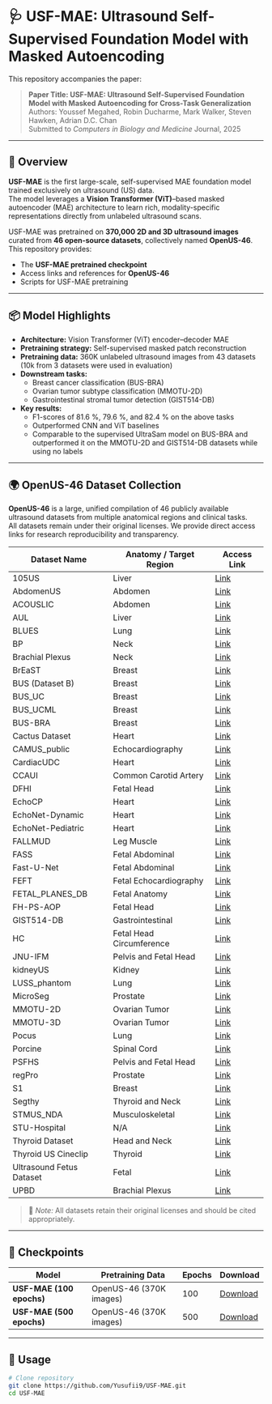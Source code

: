 # 🩺 USF-MAE: Ultrasound Self-Supervised Foundation Model with Masked Autoencoding

This repository accompanies the paper:

> **Paper Title: USF-MAE: Ultrasound Self-Supervised Foundation Model with Masked Autoencoding for Cross-Task Generalization**  
> Authors: Youssef Megahed, Robin Ducharme, Mark Walker, Steven Hawken, Adrian D.C. Chan  
> Submitted to *Computers in Biology and Medicine* Journal, 2025

---

## 🧠 Overview

**USF-MAE** is the first large-scale, self-supervised MAE foundation model trained exclusively on ultrasound (US) data.  
The model leverages a **Vision Transformer (ViT)**–based masked autoencoder (MAE) architecture to learn rich, modality-specific representations directly from unlabeled ultrasound scans.

USF-MAE was pretrained on **370,000 2D and 3D ultrasound images** curated from **46 open-source datasets**, collectively named **OpenUS-46**.  
This repository provides:
- The **USF-MAE pretrained checkpoint**
- Access links and references for **OpenUS-46**
- Scripts for USF-MAE pretraining

---

## 📦 Model Highlights

- **Architecture:** Vision Transformer (ViT) encoder–decoder MAE  
- **Pretraining strategy:** Self-supervised masked patch reconstruction  
- **Pretraining data:** 360K unlabeled ultrasound images from 43 datasets (10k from 3 datasets were used in evaluation)  
- **Downstream tasks:**  
  - Breast cancer classification (BUS-BRA)  
  - Ovarian tumor subtype classification (MMOTU-2D)  
  - Gastrointestinal stromal tumor detection (GIST514-DB)  
- **Key results:**  
  - F1-scores of 81.6 %, 79.6 %, and 82.4 % on the above tasks  
  - Outperformed CNN and ViT baselines  
  - Comparable to the supervised UltraSam model on BUS-BRA and outperformed it on the MMOTU-2D and GIST514-DB datasets while using no labels

---

## 🌍 OpenUS-46 Dataset Collection

**OpenUS-46** is a large, unified compilation of 46 publicly available ultrasound datasets from multiple anatomical regions and clinical tasks.  
All datasets remain under their original licenses. We provide direct access links for research reproducibility and transparency.

| Dataset Name | Anatomy / Target Region | Access Link |
|---------------|------------------------|--------------|
| 105US | Liver | [Link](https://www.researchgate.net/publication/329586355_100_2D_US_Images_and_Tumor_Segmentation_Masks) |
| AbdomenUS | Abdomen | [Link](https://www.kaggle.com/datasets/ignaciorlando/ussimandsegm?resource=download) |
| ACOUSLIC | Abdomen | [Link](https://zenodo.org/records/12697994) |
| AUL | Liver | [Link](https://zenodo.org/records/7272660) |
| BLUES | Lung | [Link](https://github.com/NinaWie/COVID-BLUES) |
| BP | Neck | [Link](https://www.kaggle.com/competitions/ultrasound-nerve-segmentation/data?select=train) |
| Brachial Plexus | Neck | [Link](https://github.com/Regional-US/brachial_plexus) |
| BrEaST | Breast | [Link](https://www.cancerimagingarchive.net/collection/breast-lesions-usg/) |
| BUS (Dataset B) | Breast | [Link](https://helward.mmu.ac.uk/STAFF/M.Yap/dataset.php) |
| BUS_UC | Breast | [Link](https://data.mendeley.com/datasets/3ksd7w7jkx/1) |
| BUS_UCML | Breast | [Link](https://data.mendeley.com/datasets/7fvgj4jsp7/1) |
| BUS-BRA | Breast | [Link](https://zenodo.org/records/8231412) |
| Cactus Dataset | Heart | [Link](https://users.encs.concordia.ca/~kadem/cactus/#:~:text=Dataset%20Link%3A%20Download%20the%20CACTUS,database) |
| CAMUS_public | Echocardiography | [Link](https://humanheart-project.creatis.insa-lyon.fr/database/#collection/6373703d73e9f0047faa1bc8) |
| CardiacUDC | Heart | [Link](https://www.kaggle.com/datasets/xiaoweixumedicalai/cardiacudc-dataset?select=cardiacUDC_dataset.z06) |
| CCAUI | Common Carotid Artery | [Link](https://data.mendeley.com/datasets/d4xt63mgjm/1) |
| DFHI | Fetal Head | [Link](https://zenodo.org/records/8265464) |
| EchoCP | Heart | [Link](https://www.kaggle.com/datasets/xiaoweixumedicalai/echocp) |
| EchoNet-Dynamic | Heart | [Link](https://echonet.github.io/dynamic/) |
| EchoNet-Pediatric | Heart | [Link](https://echonet.github.io/pediatric/index.html#dataset) |
| FALLMUD | Leg Muscle | [Link](https://kalisteo.cea.fr/index.php/fallmud/#) |
| FASS | Fetal Abdominal | [Link](https://data.mendeley.com/datasets/4gcpm9dsc3/1) |
| Fast-U-Net | Fetal Abdominal | [Link](https://github.com/vahidashkani/Fast-U-Net/tree/main) |
| FEFT | Fetal Echocardiography | [Link](https://figshare.com/articles/figure/First_Trimester_Fetal_Echocardiography_Data_Set_for_Classification/21215492?file=37624184) |
| FETAL_PLANES_DB | Fetal Anatomy | [Link](https://zenodo.org/records/3904280) |
| FH-PS-AOP | Fetal Head | [Link](https://zenodo.org/records/7851339) |
| GIST514-DB | Gastrointestinal | [Link](https://drive.google.com/drive/folders/1TG9Bq-OaKkMXV2s42f_oZJdoTOfIAZLi) |
| HC | Fetal Head Circumference | [Link](https://zenodo.org/records/1327317) |
| JNU-IFM | Pelvis and Fetal Head | [Link](https://figshare.com/articles/dataset/JNU-IFM/14371652) |
| kidneyUS | Kidney | [Link](https://github.com/rsingla92/kidneyUS) |
| LUSS_phantom | Lung | [Link](https://archive.researchdata.leeds.ac.uk/1263/) |
| MicroSeg | Prostate | [Link](https://zenodo.org/records/10475293) |
| MMOTU-2D | Ovarian Tumor | [Link](https://drive.google.com/drive/folders/1c5n0fVKrM9-SZE1kacTXPt1pt844iAs1) |
| MMOTU-3D | Ovarian Tumor | [Link](https://drive.google.com/drive/folders/1c5n0fVKrM9-SZE1kacTXPt1pt844iAs1) |
| Pocus | Lung | [Link](https://github.com/jannisborn/covid19_ultrasound) |
| Porcine | Spinal Cord | [Link](https://github.com/HEPIUSLAB/ultrasound_spinal_cord_dataset) |
| PSFHS | Pelvis and Fetal Head | [Link](https://zenodo.org/records/10969427) |
| regPro | Prostate | [Link](https://zenodo.org/records/8004388) |
| S1 | Breast | [Link](https://pmc.ncbi.nlm.nih.gov/articles/PMC8205136/) |
| Segthy | Thyroid and Neck | [Link](https://www.cs.cit.tum.de/camp/publications/segthy-dataset/) |
| STMUS_NDA | Musculoskeletal | [Link](https://data.mendeley.com/datasets/3jykz7wz8d/1) |
| STU-Hospital | N/A | [Link](https://github.com/xbhlk/STU-Hospital/tree/master) |
| Thyroid Dataset | Head and Neck | [Link](https://github.com/haifangong/TRFE-Net-for-thyroid-nodule-segmentation/tree/main) |
| Thyroid US Cineclip | Thyroid | [Link](https://stanfordaimi.azurewebsites.net/datasets/a72f2b02-7b53-4c5d-963c-d7253220bfd5) |
| Ultrasound Fetus Dataset | Fetal | [Link](https://www.kaggle.com/datasets/orvile/ultrasound-fetus-dataset?select=Ultrasound+Fetus+Dataset) |
| UPBD | Brachial Plexus | [Link](https://ubpd.worldwidetracing.com:9443/) |

> 📘 *Note:* All datasets retain their original licenses and should be cited appropriately.

---

## 🧩 Checkpoints

| Model | Pretraining Data | Epochs | Download |
|--------|------------------|---------|-----------|
| **USF-MAE (100 epochs)** | OpenUS-46 (370K images) | 100 | [Download](https://drive.google.com/file/d/1ZPu_7KhMEuaq-XdLhVp2EEgMgLJ4dKhr/view?usp=drive_link) |
| **USF-MAE (500 epochs)** | OpenUS-46 (370K images) | 500 | [Download](https://drive.google.com/file/d/15n71qHXSBjEjrLtCOzvBb6gTsGhh7NUg/view?usp=drive_link) |

---

## 🧪 Usage

```bash
# Clone repository
git clone https://github.com/Yusufii9/USF-MAE.git
cd USF-MAE
